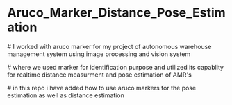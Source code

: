 # Aruco_Marker_Distance_Pose_Estimation
<p># I worked with aruco marker for my project of autonomous warehouse management system using image processing and vision system </p>

<p># where we used marker for identification purpose and utilized its capablity for realtime distance measurment and pose estimation of AMR's</p>

<p># in this repo i have added how to use aruco markers for the pose estimation as well as distance estimation </p>


